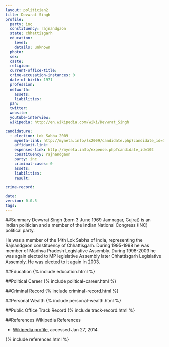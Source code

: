 ```yaml
---
layout: politician2
title: Devwrat Singh
profile: 
  party: inc
  constituency: rajnandgaon
  state: chhattisgarh
  education: 
    level: 
    details: unknown
  photo: 
  sex: 
  caste: 
  religion: 
  current-office-title: 
  crime-accusation-instances: 0
  date-of-birth: 1971
  profession: 
  networth: 
    assets: 
    liabilities: 
  pan: 
  twitter: 
  website: 
  youtube-interview: 
  wikipedia: http://en.wikipedia.com/wiki/Devwrat_Singh

candidature: 
  - election: Lok Sabha 2009
    myneta-link: http://myneta.info/ls2009/candidate.php?candidate_id=102
    affidavit-link: 
    expenses-link: http://myneta.info/expense.php?candidate_id=102
    constituency: rajnandgaon 
    party: inc
    criminal-cases: 0
    assets: 
    liabilities: 
    result:  

crime-record: 

date: 
version: 0.0.5
tags: 
---
```

##Summary
Devwrat Singh (born 3 June 1969 Jamnagar, Gujrat) is an Indian politician and a member of the Indian National Congress (INC) political party.

He was a member of the 14th Lok Sabha of India, representing the Rajnandgaon constituency of Chhattisgarh. During 1995-1998 he was member of Madhya Pradesh Legislative Assembly. During 1998-2003 he was again elected to MP legislative Assembly later Chhattisgarh Legislative Assembly. He was elected to it again in 2003.


##Education
{% include education.html %}


##Political Career
{% include political-career.html %}


##Criminal Record
{% include criminal-record.html %}


##Personal Wealth
{% include personal-wealth.html %}


##Public Office Track Record
{% include track-record.html %}


##References
Wikipedia References
- [Wikipedia profile]({{page.profile.wikipedia}}), accessed Jan 27, 2014.



{% include references.html %}